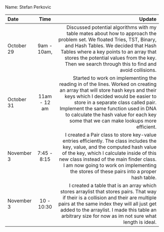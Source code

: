 Name: Stefan Perkovic

| Date       |     Time     |                                                                                                                                                                                                                                                                                                                                     Update |
|:-----------|:------------:|-------------------------------------------------------------------------------------------------------------------------------------------------------------------------------------------------------------------------------------------------------------------------------------------------------------------------------------------:|
| October 29 | 9am - 10am,  |                              Discussed potential algorithms with my table mates about how to approach the problem set. We floated Tries, TST, Binary, and Hash Tables. We decided that Hash Tables where a key points to an array that stores the potential values from the key. Then we search through this to find and avoid collisions. |
| October 31 | 11am - 12 am | Started to work on implementing the reading in of the lines. Worked on creating an array that will store hash keys and their keys which I decided would be easier to store in a separate class called pair. Implement the same function used in DNA to calculate the hash value for each key some that we can make lookups more efficient. |
| November 3 | 7:45 - 8:15  |                          I created a Pair class to store key-value entries efficiently. The class includes the key, value, and the computed hash value of the key, which I calculate inside of this new class instead of the main finder class. I am now going to work on implementing the stores of these pairs into a proper hash table. |
| November 3 |  10 - 10:30  |                                              I created a table that is an array which stores arraylist that stores pairs. That way if their is a collision and their are multiple pairs at the same index they will all just get added to the arraylist. I made this table an arbitrary size for now as im not sure what length is ideal.  |


